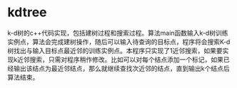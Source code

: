 # kdtree
k-d树的c++代码实现，包括建树过程和搜索过程。算法main函数输入k-d树训练实例点，算法会完成建树操作，随后可以输入待查询的目标点，程序将会搜索K-d树找出与输入目标点最近邻的训练实例点。本程序只实现了1近邻搜索，如果要实现k近邻搜索，只需对程序稍作修改。比如可以对每个结点添加一个标记，如果已经输出该结点为最近邻结点，那么就继续查找次近邻的结点，直到输出k个结点后算法结束。
